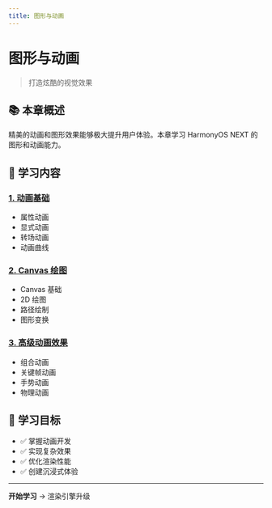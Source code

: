 ```yaml
---
title: 图形与动画
---
```


# 图形与动画

> 打造炫酷的视觉效果

## 📚 本章概述

精美的动画和图形效果能够极大提升用户体验。本章学习 HarmonyOS NEXT 的图形和动画能力。

## 📖 学习内容

### [1. 动画基础](01-动画基础.md)
- 属性动画
- 显式动画
- 转场动画
- 动画曲线

### [2. Canvas 绘图](02-Canvas绘图.md)
- Canvas 基础
- 2D 绘图
- 路径绘制
- 图形变换

### [3. 高级动画效果](03-高级动画效果.md)
- 组合动画
- 关键帧动画
- 手势动画
- 物理动画

## 🎯 学习目标

- ✅ 掌握动画开发
- ✅ 实现复杂效果
- ✅ 优化渲染性能
- ✅ 创建沉浸式体验

---

**开始学习** → 渲染引擎升级
